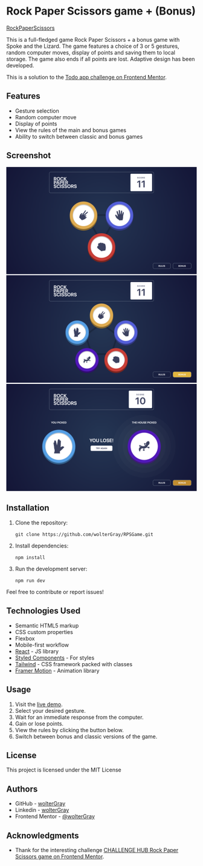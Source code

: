 # Rock Paper Scissors game + (Bonus)

[RockPaperScissors](https://woltergray.github.io/RPSGame/)

This is a full-fledged game Rock Paper Scissors + a bonus game with Spoke and the Lizard. The game features a choice of 3 or 5 gestures, random computer moves, display of points and saving them to local storage. The game also ends if all points are lost. Adaptive design has been developed.

This is a solution to the [Todo app challenge on Frontend Mentor](https://www.frontendmentor.io/challenges/rock-paper-scissors-game-pTgwgvgH/hub).

## Features

- Gesture selection
- Random computer move
- Display of points
- View the rules of the main and bonus games
- Ability to switch between classic and bonus games

## Screenshot

![Classic GamePlay](./screenshots/1.png)
![Bonus GamePlay](./screenshots/2.png)
![Who Win?](./screenshots/3.png)

## Installation

1.  Clone the repository:

        git clone https://github.com/wolterGray/RPSGame.git

2.  Install dependencies:

        npm install

3.  Run the development server:

        npm run dev

Feel free to contribute or report issues!

## Technologies Used

- Semantic HTML5 markup
- CSS custom properties
- Flexbox
- Mobile-first workflow
- [React](https://reactjs.org/) - JS library
- [Styled Components](https://styled-components.com/) - For styles
- [Tailwind](https://tailwindcss.com/) - CSS framework packed with classes
- [Framer Motion](https://www.framer.com/motion/) - Animation library

## Usage

1. Visit the [live demo](https://woltergray.github.io/RPSGame/).
2. Select your desired gesture.
3. Wait for an immediate response from the computer.
4. Gain or lose points.
5. View the rules by clicking the button below.
6. Switch between bonus and classic versions of the game.

## License

This project is licensed under the MIT License

## Authors

- GitHub - [wolterGray](https://github.com/wolterGray)
- Linkedin - [wolterGray](https://www.linkedin.com/in/vladimir-vorobiov-bba858293/)
- Frontend Mentor - [@wolterGray](https://www.frontendmentor.io/profile/wolterGray)

## Acknowledgments

- Thank for the interesting challenge [CHALLENGE HUB Rock Paper Scissors game on Frontend Mentor](https://www.frontendmentor.io/challenges/rock-paper-scissors-game-pTgwgvgH/hub).
